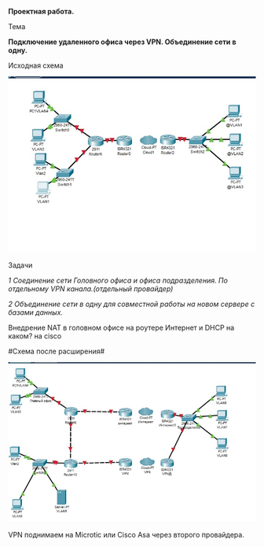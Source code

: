  **Проектная работа.**

 Тема

**Подключение удаленного офиса через VPN. Объединение сети в одну.**

Исходная схема

![](https://github.com/netdoms/repozit/blob/main/labs_otus/proekt/1.jpg "")

Задачи 

*1 Соединение сети Головного офиса и офиса подразделения. По отдельному VPN канала.(отдельный провайдер)*

*2 Объединение сети в одну для совместной работы на новом сервере с базами данных.*

Внедрение NAT в головном офисе на роутере Интернет и DHCP на каком? на cisco


#Схема после расширения# 

![](https://github.com/netdoms/repozit/blob/main/labs_otus/proekt/2.jpg "")


VPN поднимаем на Microtic или Cisco Asa через второго провайдера. 

